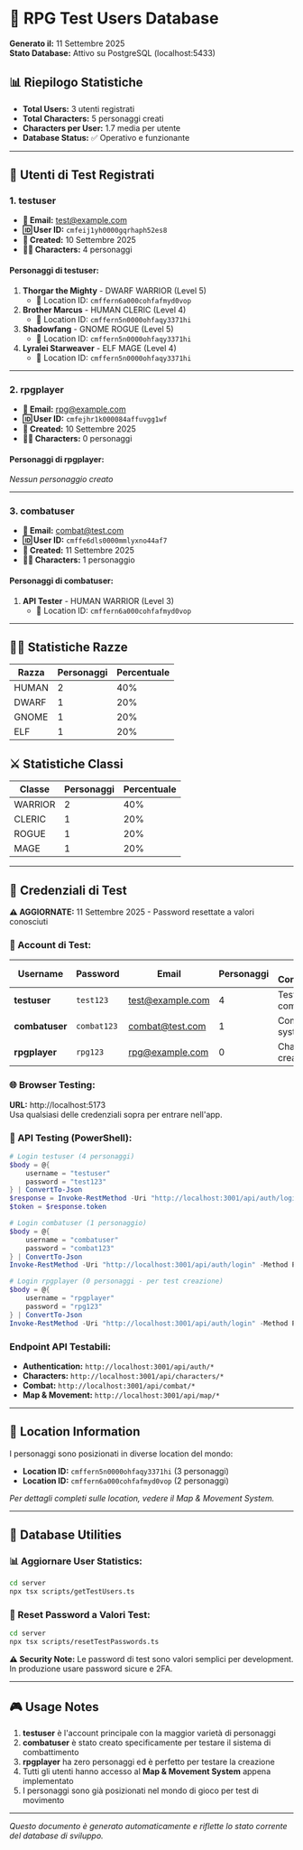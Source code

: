 # 👥 RPG Test Users Database

**Generato il:** 11 Settembre 2025  
**Stato Database:** Attivo su PostgreSQL (localhost:5433)

## 📊 Riepilogo Statistiche

- **Total Users:** 3 utenti registrati
- **Total Characters:** 5 personaggi creati
- **Characters per User:** 1.7 media per utente
- **Database Status:** ✅ Operativo e funzionante

---

## 👤 Utenti di Test Registrati

### 1. **testuser** 
- **📧 Email:** test@example.com
- **🆔 User ID:** `cmfeij1yh0000gqrhaph52es8`
- **📅 Created:** 10 Settembre 2025
- **🧙‍♂️ Characters:** 4 personaggi

#### Personaggi di testuser:
1. **Thorgar the Mighty** - DWARF WARRIOR (Level 5)
   - 📍 Location ID: `cmffern6a000cohfafmyd0vop`
2. **Brother Marcus** - HUMAN CLERIC (Level 4)
   - 📍 Location ID: `cmffern5n0000ohfaqy3371hi`
3. **Shadowfang** - GNOME ROGUE (Level 5)
   - 📍 Location ID: `cmffern5n0000ohfaqy3371hi`
4. **Lyralei Starweaver** - ELF MAGE (Level 4)
   - 📍 Location ID: `cmffern5n0000ohfaqy3371hi`

---

### 2. **rpgplayer**
- **📧 Email:** rpg@example.com
- **🆔 User ID:** `cmfejhr1k000084affuvgg1wf`
- **📅 Created:** 10 Settembre 2025
- **🧙‍♂️ Characters:** 0 personaggi

#### Personaggi di rpgplayer:
*Nessun personaggio creato*

---

### 3. **combatuser**
- **📧 Email:** combat@test.com
- **🆔 User ID:** `cmffe6dls0000mmlyxno44af7`
- **📅 Created:** 11 Settembre 2025
- **🧙‍♂️ Characters:** 1 personaggio

#### Personaggi di combatuser:
1. **API Tester** - HUMAN WARRIOR (Level 3)
   - 📍 Location ID: `cmffern6a000cohfafmyd0vop`

---

## 🧝‍♂️ Statistiche Razze

| Razza | Personaggi | Percentuale |
|-------|------------|-------------|
| HUMAN | 2 | 40% |
| DWARF | 1 | 20% |
| GNOME | 1 | 20% |
| ELF | 1 | 20% |

## ⚔️ Statistiche Classi

| Classe | Personaggi | Percentuale |
|--------|------------|-------------|
| WARRIOR | 2 | 40% |
| CLERIC | 1 | 20% |
| ROGUE | 1 | 20% |
| MAGE | 1 | 20% |

---

## 🔐 Credenziali di Test

**⚠️ AGGIORNATE:** 11 Settembre 2025 - Password resettate a valori conosciuti

### 👤 Account di Test:

| Username | Password | Email | Personaggi | Uso Consigliato |
|----------|----------|-------|------------|------------------|
| **testuser** | `test123` | test@example.com | 4 | Testing completo |
| **combatuser** | `combat123` | combat@test.com | 1 | Combat system |
| **rpgplayer** | `rpg123` | rpg@example.com | 0 | Character creation |

### 🌐 Browser Testing:
**URL:** http://localhost:5173  
Usa qualsiasi delle credenziali sopra per entrare nell'app.

### 🔧 API Testing (PowerShell):

```powershell
# Login testuser (4 personaggi)
$body = @{
    username = "testuser"
    password = "test123"
} | ConvertTo-Json
$response = Invoke-RestMethod -Uri "http://localhost:3001/api/auth/login" -Method POST -Body $body -ContentType "application/json"
$token = $response.token

# Login combatuser (1 personaggio)
$body = @{
    username = "combatuser"
    password = "combat123"
} | ConvertTo-Json
Invoke-RestMethod -Uri "http://localhost:3001/api/auth/login" -Method POST -Body $body -ContentType "application/json"

# Login rpgplayer (0 personaggi - per test creazione)
$body = @{
    username = "rpgplayer" 
    password = "rpg123"
} | ConvertTo-Json
Invoke-RestMethod -Uri "http://localhost:3001/api/auth/login" -Method POST -Body $body -ContentType "application/json"
```

### Endpoint API Testabili:

- **Authentication:** `http://localhost:3001/api/auth/*`
- **Characters:** `http://localhost:3001/api/characters/*`
- **Combat:** `http://localhost:3001/api/combat/*`
- **Map & Movement:** `http://localhost:3001/api/map/*`

---

## 📍 Location Information

I personaggi sono posizionati in diverse location del mondo:

- **Location ID:** `cmffern5n0000ohfaqy3371hi` (3 personaggi)
- **Location ID:** `cmffern6a000cohfafmyd0vop` (2 personaggi)

*Per dettagli completi sulle location, vedere il Map & Movement System.*

---

## 🔄 Database Utilities

### 📊 Aggiornare User Statistics:
```bash
cd server
npx tsx scripts/getTestUsers.ts
```

### 🔑 Reset Password a Valori Test:
```bash  
cd server
npx tsx scripts/resetTestPasswords.ts
```

**⚠️ Security Note:** Le password di test sono valori semplici per development. In produzione usare password sicure e 2FA.

---

## 🎮 Usage Notes

1. **testuser** è l'account principale con la maggior varietà di personaggi
2. **combatuser** è stato creato specificamente per testare il sistema di combattimento
3. **rpgplayer** ha zero personaggi ed è perfetto per testare la creazione
4. Tutti gli utenti hanno accesso al **Map & Movement System** appena implementato
5. I personaggi sono già posizionati nel mondo di gioco per test di movimento

---

*Questo documento è generato automaticamente e riflette lo stato corrente del database di sviluppo.*
